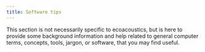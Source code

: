 ```yaml
---
title: Software tips
---
```


This section is not necessarily specific to ecoacoustics, but is here to provide
some background information and help related to general computer terms,
concepts, tools, jargon, or software, that you may find useful. 